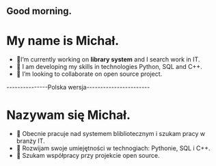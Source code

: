 ## Good morning.

<!--
**m5934/m5934** is a ✨ _special_ ✨ repository because its `README.md` (this file) appears on your GitHub profile.
-->

# My name is Michał.

- 🔭I’m currently working on **library system** and I search work in IT.
- 🌱 I am developing my skills in technologies Python, SQL and C++.
- 👯 I’m looking to collaborate on open source project.

---------------Polska wersja-----------------------

# Nazywam się Michał.

- 🔭 Obecnie pracuje nad systemem blibliotecznym i szukam pracy w branży IT.
- 🌱 Rozwijam swoje umiejętności w technogiach: Pythonie, SQL i C++.
- 👯 Szukam współpracy przy projekcie open source.
